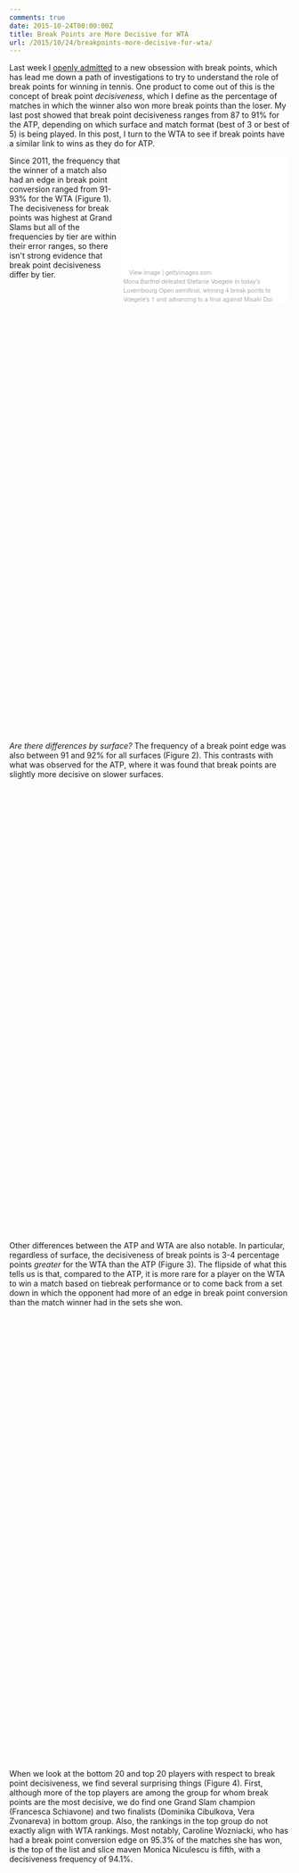 ```yaml
---
comments: true
date: 2015-10-24T00:00:00Z
title: Break Points are More Decisive for WTA
url: /2015/10/24/breakpoints-more-decisive-for-wta/
---
```


Last week I [openly admitted](http://on-the-t.com/2015/10/17/How-Decisive-Are-Breakpoints/) to a new obsession with break points, which has lead me down a path of investigations to try to understand the role of break points for winning in tennis. One product to come out of this is the concept of break point _decisiveness_, which I define as the percentage of matches in which the winner also won more break points than the loser. My last post showed that break point decisiveness ranges from 87 to 91% for the ATP, depending on which surface and match format (best of 3 or best of 5) is being played. In this post, I turn to the WTA to see if break points have a similar link to wins as they do for ATP. 

<div class="getty embed image" style="background-color:#fff;display:inline-block;font-family:'Helvetica Neue',Helvetica,Arial,sans-serif;color:#a7a7a7;font-size:11px;width:100%;max-width:297px;float:right;padding:2;"><div style="overflow:hidden;position:relative;height:0;padding:66.666667% 0 0 0;width:100%;"><iframe src="//embed.gettyimages.com/embed/487047784?et=sQft_xZAS_57H8l7QwcQQA&viewMoreLink=off&sig=-2aNzL-h2hbm02e9KXAR962a-MkDkEzoBm24k9Yve7U=" width="297" height="198" scrolling="no" frameborder="0" style="display:inline-block;position:absolute;top:0;left:0;width:100%;height:100%;"></iframe></div><p style="margin:0;"></p><div style="padding:0;margin:0 0 0 10px;text-align:left;"><a href="http://www.gettyimages.com/detail/487047784" target="_blank" style="color:#a7a7a7;text-decoration:none;font-weight:normal !important;border:none;display:inline-block;">View image</a> | <a href="http://www.gettyimages.com" target="_blank" style="color:#a7a7a7;text-decoration:none;font-weight:normal !important;border:none;display:inline-block;">gettyimages.com</a></div><figcaption>Mona Barthel defeated Stefanie Voegele in today's Luxembourg Open semifinal, winning 4 break points to Voegele's 1 and advancing to a final against Misaki Doi.</figcaption></div>

Since 2011, the frequency that the winner of a match also had an edge in break point conversion ranged from 91-93% for the WTA (Figure 1). The decisiveness for break points was highest at Grand Slams but all of the frequencies by tier are within their error ranges, so there isn't strong evidence that break point decisiveness differ by tier. 

<script type="text/javascript">
 
// jsData 
function gvisDataBarChartID11d2248bf513 () {
var data = new google.visualization.DataTable();
var datajson =
[
 [
 "International (Hard)",
92.11901911,
91.05505099,
93.06606951,
"#E1BEE7" 
],
[
 "Grand Slams",
93.05871248,
91.58214595,
94.29241768,
"#CE93D8" 
],
[
 "Premier",
90.77436853,
89.17663317,
92.15699103,
"#BA68C8" 
],
[
 "Premier Mandatory",
91.31855294,
89.3000199,
92.98620136,
"#9C27B0" 
] 
];
data.addColumn('string','Effect');
data.addColumn('number','Estimate');
data.addColumn({id:'i1', type: 'number', role: 'interval'});
data.addColumn({id:'i2', type: 'number', role: 'interval'});
data.addColumn({type: 'string', role: 'style'});
data.addRows(datajson);
return(data);
}
 
// jsDrawChart
function drawChartBarChartID11d2248bf513() {
var data = gvisDataBarChartID11d2248bf513();
var options = {};
options["allowHtml"] = true;
options["width"] =    800;
options["height"] =    800;
options["legend"] = "none";
options["title"] = "Figure 1. Percentage of  WTA Matches where Winner Won More Break Points, 2011 - 2015";
options["hAxis"] = {title: 'Percentage of Matches Won on Break Points', baseline: 0};


    var chart = new google.visualization.BarChart(
    document.getElementById('BarChartID11d2248bf513')
    );
    chart.draw(data,options);
    

}
  
 
// jsDisplayChart
(function() {
var pkgs = window.__gvisPackages = window.__gvisPackages || [];
var callbacks = window.__gvisCallbacks = window.__gvisCallbacks || [];
var chartid = "corechart";
  
// Manually see if chartid is in pkgs (not all browsers support Array.indexOf)
var i, newPackage = true;
for (i = 0; newPackage && i < pkgs.length; i++) {
if (pkgs[i] === chartid)
newPackage = false;
}
if (newPackage)
  pkgs.push(chartid);
  
// Add the drawChart function to the global list of callbacks
callbacks.push(drawChartBarChartID11d2248bf513);
})();
function displayChartBarChartID11d2248bf513() {
  var pkgs = window.__gvisPackages = window.__gvisPackages || [];
  var callbacks = window.__gvisCallbacks = window.__gvisCallbacks || [];
  window.clearTimeout(window.__gvisLoad);
  // The timeout is set to 100 because otherwise the container div we are
  // targeting might not be part of the document yet
  window.__gvisLoad = setTimeout(function() {
  var pkgCount = pkgs.length;
  google.load("visualization", "1", { packages:pkgs, callback: function() {
  if (pkgCount != pkgs.length) {
  // Race condition where another setTimeout call snuck in after us; if
  // that call added a package, we must not shift its callback
  return;
}
while (callbacks.length > 0)
callbacks.shift()();
} });
}, 100);
}
 
// jsFooter
</script>
 
<!-- jsChart -->  
<script type="text/javascript" src="https://www.google.com/jsapi?callback=displayChartBarChartID11d2248bf513"></script>
 
<!-- divChart -->
  
<div id="BarChartID11d2248bf513" 
  style="width: 800; height: 800;">
</div>


_Are there differences by surface?_ The frequency of a break point edge was also between 91 and 92% for all surfaces (Figure 2). This contrasts with what was observed for the ATP, where it was found that break points are slightly more decisive on slower surfaces. 

<script type="text/javascript">
 
// jsData 
function gvisDataBarChartID11d26086c523 () {
var data = new google.visualization.DataTable();
var datajson =
[
 [
 "Hard",
92.11901911,
91.05505099,
93.06606951,
"#E1BEE7" 
],
[
 "Clay",
92.14674243,
90.87208143,
93.25661326,
"#EF5350" 
],
[
 "Grass",
90.86146026,
88.76183523,
92.60150937,
"#4CAF50" 
] 
];
data.addColumn('string','Effect');
data.addColumn('number','Estimate');
data.addColumn({id:'i1', type: 'number', role: 'interval'});
data.addColumn({id:'i2', type: 'number', role: 'interval'});
data.addColumn({type: 'string', role: 'style'});
data.addRows(datajson);
return(data);
}
 
// jsDrawChart
function drawChartBarChartID11d26086c523() {
var data = gvisDataBarChartID11d26086c523();
var options = {};
options["allowHtml"] = true;
options["width"] =    800;
options["height"] =    800;
options["legend"] = "none";
options["title"] = "Figure 2. Surface Differences in Percentage of WTA Matches where Winner Won More Break Points, 2011 - 2015";
options["hAxis"] = {title: 'Percentage of Matches Won on Break Points', baseline: 0};


    var chart = new google.visualization.BarChart(
    document.getElementById('BarChartID11d26086c523')
    );
    chart.draw(data,options);
    

}
  
 
// jsDisplayChart
(function() {
var pkgs = window.__gvisPackages = window.__gvisPackages || [];
var callbacks = window.__gvisCallbacks = window.__gvisCallbacks || [];
var chartid = "corechart";
  
// Manually see if chartid is in pkgs (not all browsers support Array.indexOf)
var i, newPackage = true;
for (i = 0; newPackage && i < pkgs.length; i++) {
if (pkgs[i] === chartid)
newPackage = false;
}
if (newPackage)
  pkgs.push(chartid);
  
// Add the drawChart function to the global list of callbacks
callbacks.push(drawChartBarChartID11d26086c523);
})();
function displayChartBarChartID11d26086c523() {
  var pkgs = window.__gvisPackages = window.__gvisPackages || [];
  var callbacks = window.__gvisCallbacks = window.__gvisCallbacks || [];
  window.clearTimeout(window.__gvisLoad);
  // The timeout is set to 100 because otherwise the container div we are
  // targeting might not be part of the document yet
  window.__gvisLoad = setTimeout(function() {
  var pkgCount = pkgs.length;
  google.load("visualization", "1", { packages:pkgs, callback: function() {
  if (pkgCount != pkgs.length) {
  // Race condition where another setTimeout call snuck in after us; if
  // that call added a package, we must not shift its callback
  return;
}
while (callbacks.length > 0)
callbacks.shift()();
} });
}, 100);
}
 
// jsFooter
</script>
 
<!-- jsChart -->  
<script type="text/javascript" src="https://www.google.com/jsapi?callback=displayChartBarChartID11d26086c523"></script>
 
<!-- divChart -->
  
<div id="BarChartID11d26086c523" 
  style="width: 800; height: 800;">
</div>


Other differences between the ATP and WTA are also notable. In particular, regardless of surface, the decisiveness of break points is 3-4 percentage points _greater_ for the WTA than the ATP (Figure 3). The flipside of what this tells us is that, compared to the ATP, it is more rare for a player on the WTA to win a match based on tiebreak performance or to come back from a set down in which the opponent had more of an edge in break point conversion than the match winner had in the sets she won. 

<script type="text/javascript">
 
// jsData 
function gvisDataBarChartID11d22ff8ae57 () {
var data = new google.visualization.DataTable();
var datajson =
[
 [
 "Hard",
92.11901911,
91.05505099,
93.06606951,
"#E1BEE7",
"WTA",
88.12529781,
86.8823741,
89.26500315,
"purple",
"ATP" 
],
[
 "Clay",
92.14674243,
90.87208143,
93.25661326,
"#EF5350",
"WTA",
89.741536,
88.43145035,
90.91849642,
"brown",
"ATP" 
],
[
 "Grass",
90.86146026,
88.76183523,
92.60150937,
"#4CAF50",
"WTA",
87.51018504,
85.3899846,
89.36103772,
"green",
"ATP" 
] 
];
data.addColumn('string','Effect');
data.addColumn('number','Estimate');
data.addColumn({id:'i1', type: 'number', role: 'interval'});
data.addColumn({id:'i2', type: 'number', role: 'interval'});
data.addColumn({type: 'string', role: 'style'});
data.addColumn({type: 'string', role: 'annotation'});
data.addColumn('number','ATP');
data.addColumn({id:'i1', type: 'number', role: 'interval'});
data.addColumn({id:'i2', type: 'number', role: 'interval'});
data.addColumn({type: 'string', role: 'style'});
data.addColumn({type: 'string', role: 'annotation'});
data.addRows(datajson);
return(data);
}
 
// jsDrawChart
function drawChartBarChartID11d22ff8ae57() {
var data = gvisDataBarChartID11d22ff8ae57();
var options = {};
options["allowHtml"] = true;
options["width"] =    800;
options["height"] =    800;
options["legend"] = "none";
options["title"] = "Figure 3. Surface Differences in WTA and ATP Break Point Decisiveness, 2011 - 2015";
options["hAxis"] = {title: 'Percentage of Matches Won on Break Points', baseline: 0};


    var chart = new google.visualization.BarChart(
    document.getElementById('BarChartID11d22ff8ae57')
    );
    chart.draw(data,options);
    

}
  
 
// jsDisplayChart
(function() {
var pkgs = window.__gvisPackages = window.__gvisPackages || [];
var callbacks = window.__gvisCallbacks = window.__gvisCallbacks || [];
var chartid = "corechart";
  
// Manually see if chartid is in pkgs (not all browsers support Array.indexOf)
var i, newPackage = true;
for (i = 0; newPackage && i < pkgs.length; i++) {
if (pkgs[i] === chartid)
newPackage = false;
}
if (newPackage)
  pkgs.push(chartid);
  
// Add the drawChart function to the global list of callbacks
callbacks.push(drawChartBarChartID11d22ff8ae57);
})();
function displayChartBarChartID11d22ff8ae57() {
  var pkgs = window.__gvisPackages = window.__gvisPackages || [];
  var callbacks = window.__gvisCallbacks = window.__gvisCallbacks || [];
  window.clearTimeout(window.__gvisLoad);
  // The timeout is set to 100 because otherwise the container div we are
  // targeting might not be part of the document yet
  window.__gvisLoad = setTimeout(function() {
  var pkgCount = pkgs.length;
  google.load("visualization", "1", { packages:pkgs, callback: function() {
  if (pkgCount != pkgs.length) {
  // Race condition where another setTimeout call snuck in after us; if
  // that call added a package, we must not shift its callback
  return;
}
while (callbacks.length > 0)
callbacks.shift()();
} });
}, 100);
}
 
// jsFooter
</script>
 
<!-- jsChart -->  
<script type="text/javascript" src="https://www.google.com/jsapi?callback=displayChartBarChartID11d22ff8ae57"></script>
 
<!-- divChart -->
  
<div id="BarChartID11d22ff8ae57" 
  style="width: 800; height: 800;">
</div>


When we look at the bottom 20 and top 20 players with respect to break point decisiveness, we find several surprising things (Figure 4). First, although more of the top players are among the group for whom break points are the most decisive, we do find one Grand Slam champion (Francesca Schiavone) and two finalists (Dominika Cibulkova, Vera Zvonareva) in bottom group. Also, the rankings in the top group do not exactly align with WTA rankings. Most notably, Caroline Wozniacki, who has had a break point conversion edge on 95.3% of the matches she has won, is the top of the list and slice maven Monica Niculescu is fifth, with a decisiveness frequency of 94.1%. 

<script type="text/javascript">
 
// jsData 
function gvisDataBarChartID11d26f7dea5b () {
var data = new google.visualization.DataTable();
var datajson =
[
 [
 "Jie Zheng",
88.56214789,
"Decisive Rank:100" 
],
[
 "Kirsten Flipkens",
89.42624042,
"Decisive Rank:99" 
],
[
 "Klara Koukalova",
89.69880844,
"Decisive Rank:98" 
],
[
 "Francesca Schiavone",
89.70423621,
"Decisive Rank:97" 
],
[
 "Shahar Peer",
89.70951898,
"Decisive Rank:96" 
],
[
 "Julia Goerges",
90.0718682,
"Decisive Rank:95" 
],
[
 "Dominika Cibulkova",
90.40416921,
"Decisive Rank:94" 
],
[
 "Irina Camelia Begu",
90.40994817,
"Decisive Rank:93" 
],
[
 "Kaia Kanepi",
90.44978439,
"Decisive Rank:92" 
],
[
 "Anastasia Pavlyuchenkova",
90.48036063,
"Decisive Rank:91" 
],
[
 "Carla Suarez Navarro",
90.55499006,
"Decisive Rank:90" 
],
[
 "Sloane Stephens",
90.572862,
"Decisive Rank:89" 
],
[
 "Camila Giorgi",
90.61153536,
"Decisive Rank:88" 
],
[
 "Caroline Garcia",
90.80257634,
"Decisive Rank:87" 
],
[
 "Lauren Davis",
90.83960145,
"Decisive Rank:86" 
],
[
 "Petra Cetkovska",
90.96803587,
"Decisive Rank:85" 
],
[
 "Daniela Hantuchova",
91.09357466,
"Decisive Rank:84" 
],
[
 "Yaroslava Shvedova",
91.24970532,
"Decisive Rank:83" 
],
[
 "Marina Erakovic",
91.31496292,
"Decisive Rank:82" 
],
[
 "Bojana Jovanovski",
91.33120232,
"Decisive Rank:81" 
],
[
 "Vera Zvonareva",
93.25741069,
"Decisive Rank:20" 
],
[
 "Roberta Vinci",
93.31777048,
"Decisive Rank:19" 
],
[
 "Tsvetana Pironkova",
93.38632507,
"Decisive Rank:18" 
],
[
 "Marion Bartoli",
93.4082024,
"Decisive Rank:17" 
],
[
 "Sorana Cirstea",
93.51400712,
"Decisive Rank:16" 
],
[
 "Elina Svitolina",
93.61893546,
"Decisive Rank:15" 
],
[
 "Simona Halep",
93.66838264,
"Decisive Rank:14" 
],
[
 "Belinda Bencic",
93.71724644,
"Decisive Rank:13" 
],
[
 "Flavia Pennetta",
93.80470357,
"Decisive Rank:12" 
],
[
 "Maria Sharapova",
93.82047684,
"Decisive Rank:11" 
],
[
 "Jelena Jankovic",
93.84354048,
"Decisive Rank:10" 
],
[
 "Ana Ivanovic",
93.91849792,
"Decisive Rank:9" 
],
[
 "Ekaterina Makarova",
93.95217916,
"Decisive Rank:8" 
],
[
 "Na Li",
94.01487737,
"Decisive Rank:7" 
],
[
 "Agnieszka Radwanska",
94.0623085,
"Decisive Rank:6" 
],
[
 "Monica Niculescu",
94.11329242,
"Decisive Rank:5" 
],
[
 "Sara Errani",
94.13920417,
"Decisive Rank:4" 
],
[
 "Victoria Azarenka",
94.23677726,
"Decisive Rank:3" 
],
[
 "Serena Williams",
95.02293641,
"Decisive Rank:2" 
],
[
 "Caroline Wozniacki",
95.35206788,
"Decisive Rank:1" 
] 
];
data.addColumn('string','player');
data.addColumn('number','win_freq');
data.addColumn({type: 'string', role: 'tooltip', 'p': {'html': true}});
data.addRows(datajson);
return(data);
}
 
// jsDrawChart
function drawChartBarChartID11d26f7dea5b() {
var data = gvisDataBarChartID11d26f7dea5b();
var options = {};
options["allowHtml"] = true;
options["tooltip"] = {isHTML: 'True'};
options["width"] =    800;
options["height"] =   1500;
options["chartArea"] =  {width: '50%'};
options["series"] = [{color: 'purple'}];
options["legend"] = "none";
options["title"] = "Figure 4. Top 20 Players for Whom Break Points are Least and Most Decisive, 2011 - 2015";
options["hAxis"] = {title: 'Percentage of Matches Won on Break Points'};


    var chart = new google.visualization.BarChart(
    document.getElementById('BarChartID11d26f7dea5b')
    );
    chart.draw(data,options);
    

}
  
 
// jsDisplayChart
(function() {
var pkgs = window.__gvisPackages = window.__gvisPackages || [];
var callbacks = window.__gvisCallbacks = window.__gvisCallbacks || [];
var chartid = "corechart";
  
// Manually see if chartid is in pkgs (not all browsers support Array.indexOf)
var i, newPackage = true;
for (i = 0; newPackage && i < pkgs.length; i++) {
if (pkgs[i] === chartid)
newPackage = false;
}
if (newPackage)
  pkgs.push(chartid);
  
// Add the drawChart function to the global list of callbacks
callbacks.push(drawChartBarChartID11d26f7dea5b);
})();
function displayChartBarChartID11d26f7dea5b() {
  var pkgs = window.__gvisPackages = window.__gvisPackages || [];
  var callbacks = window.__gvisCallbacks = window.__gvisCallbacks || [];
  window.clearTimeout(window.__gvisLoad);
  // The timeout is set to 100 because otherwise the container div we are
  // targeting might not be part of the document yet
  window.__gvisLoad = setTimeout(function() {
  var pkgCount = pkgs.length;
  google.load("visualization", "1", { packages:pkgs, callback: function() {
  if (pkgCount != pkgs.length) {
  // Race condition where another setTimeout call snuck in after us; if
  // that call added a package, we must not shift its callback
  return;
}
while (callbacks.length > 0)
callbacks.shift()();
} });
}, 100);
}
 
// jsFooter
</script>
 
<!-- jsChart -->  
<script type="text/javascript" src="https://www.google.com/jsapi?callback=displayChartBarChartID11d26f7dea5b"></script>
 
<!-- divChart -->
  
<div id="BarChartID11d26f7dea5b" 
  style="width: 800; height: 1000;">
</div>



Given that Wozniacki is generally regarded as one of the [more consistent players](http://www.telegraph.co.uk/sport/tennis/wtatour/8049085/Caroline-Wozniackis-consistency-elevates-her-to-the-top-of-the-womens-rankings.html) on the WTA tour, the rankings shown in Figure 4 suggest that break point decisiveness might provide some insights into consistency of play in matches a player has won, where a higher decisiveness than average would suggest more dominance in play outside of tiebreaks. Breakdowns of break point dominance by set are harder to come by for both tours but is the kind of data that would be needed to better interpret break point decisiveness and what it can tell us about a player's consistency.


